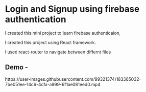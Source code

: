 <h1>Login and Signup using firebase authentication</h1>
<p>I created this mini project to learn firebase authenticaion,</p>
<p>I created this project using React framework.</p>
<p>I used react-router to navigate between differnt files</p>

<h2>Demo - </h2>
https://user-images.githubusercontent.com/99321374/183365032-7be051ee-14c6-4cfa-a999-6f1ae081eed0.mp4


